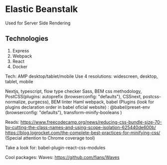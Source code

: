 # Elastic Beanstalk

Used for Server Side Rendering

## Technologies

1) Express
2) Webpack
3) React
4) Docker



Tech:
  AMP desktop/tablet/mobile
  Use 4 resolutions: widescreen, desktop, tablet, mobile

  Nextjs, typescript, flow type checker
  Sass, BEM css methodology, PostCSS(plugins: autoprefix (browserconfig: "defaults"), CSSnext, postcss-normalize, purgecss), BEM linter
  Haml
  webpack, babel (Plugins (look for plugins declaration order in babel oficial website) : @babel/preset-env (browserconfig: "defaults"), transform-minify-booleans )
  
  Reads:
    https://www.freecodecamp.org/news/reducing-css-bundle-size-70-by-cutting-the-class-names-and-using-scope-isolation-625440de600b/
    https://blog.logrocket.com/the-complete-best-practices-for-minifying-css/ (Special attention to Chrome coverage tool)
  
  Take a look for:
    babel-plugin-react-css-modules
  
  Cool packages:
    Waves: https://github.com/fians/Waves
    
